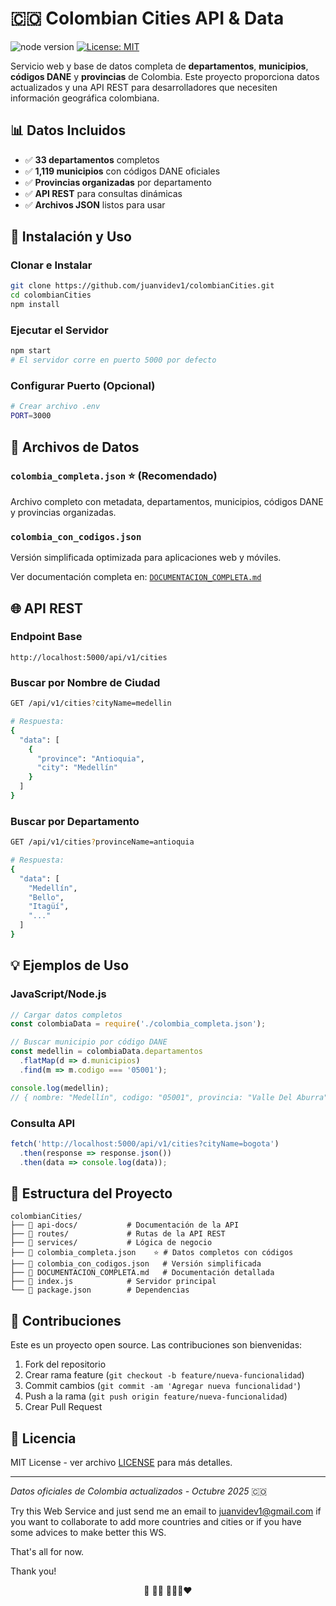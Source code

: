 # 🇨🇴 Colombian Cities API & Data

![node version](https://img.shields.io/badge/node_version-16.17.1-green) [![License: MIT](https://img.shields.io/badge/License-MIT-yellow.svg)](https://opensource.org/licenses/MIT) 

Servicio web y base de datos completa de **departamentos**, **municipios**, **códigos DANE** y **provincias** de Colombia. Este proyecto proporciona datos actualizados y una API REST para desarrolladores que necesiten información geográfica colombiana.

## 📊 Datos Incluidos

- ✅ **33 departamentos** completos
- ✅ **1,119 municipios** con códigos DANE oficiales
- ✅ **Provincias organizadas** por departamento
- ✅ **API REST** para consultas dinámicas
- ✅ **Archivos JSON** listos para usar

## 🚀 Instalación y Uso

### Clonar e Instalar
```bash
git clone https://github.com/juanvidev1/colombianCities.git
cd colombianCities
npm install
```

### Ejecutar el Servidor
```bash
npm start
# El servidor corre en puerto 5000 por defecto
```

### Configurar Puerto (Opcional)
```bash
# Crear archivo .env
PORT=3000
```

## 📁 Archivos de Datos

### `colombia_completa.json` ⭐ (Recomendado)
Archivo completo con metadata, departamentos, municipios, códigos DANE y provincias organizadas.

### `colombia_con_codigos.json`  
Versión simplificada optimizada para aplicaciones web y móviles.

Ver documentación completa en: [`DOCUMENTACION_COMPLETA.md`](./DOCUMENTACION_COMPLETA.md)

## 🌐 API REST

### Endpoint Base
```
http://localhost:5000/api/v1/cities
```

### Buscar por Nombre de Ciudad
```bash
GET /api/v1/cities?cityName=medellin

# Respuesta:
{
  "data": [
    {
      "province": "Antioquia",
      "city": "Medellín"
    }
  ]
}
```

### Buscar por Departamento
```bash
GET /api/v1/cities?provinceName=antioquia

# Respuesta:
{
  "data": [
    "Medellín",
    "Bello",
    "Itagüí",
    "..."
  ]
}
```

## 💡 Ejemplos de Uso

### JavaScript/Node.js
```javascript
// Cargar datos completos
const colombiaData = require('./colombia_completa.json');

// Buscar municipio por código DANE
const medellin = colombiaData.departamentos
  .flatMap(d => d.municipios)
  .find(m => m.codigo === '05001');

console.log(medellin);
// { nombre: "Medellín", codigo: "05001", provincia: "Valle Del Aburra" }
```

### Consulta API
```javascript
fetch('http://localhost:5000/api/v1/cities?cityName=bogota')
  .then(response => response.json())
  .then(data => console.log(data));
```

## 📂 Estructura del Proyecto

```
colombianCities/
├── 📁 api-docs/           # Documentación de la API
├── 📁 routes/             # Rutas de la API REST
├── 📁 services/           # Lógica de negocio
├── 📄 colombia_completa.json    ⭐ # Datos completos con códigos
├── 📄 colombia_con_codigos.json   # Versión simplificada
├── 📄 DOCUMENTACION_COMPLETA.md   # Documentación detallada
├── 📄 index.js            # Servidor principal
└── 📄 package.json        # Dependencias
```

## 🤝 Contribuciones

Este es un proyecto open source. Las contribuciones son bienvenidas:

1. Fork del repositorio
2. Crear rama feature (`git checkout -b feature/nueva-funcionalidad`)
3. Commit cambios (`git commit -am 'Agregar nueva funcionalidad'`)
4. Push a la rama (`git push origin feature/nueva-funcionalidad`)
5. Crear Pull Request

## 📄 Licencia

MIT License - ver archivo [LICENSE](LICENSE) para más detalles.

---

*Datos oficiales de Colombia actualizados - Octubre 2025* 🇨🇴

Try this Web Service and just send me an email to juanvidev1@gmail.com if you want to collaborate to add more countries and cities or if you have some advices to make better this WS.

That's all for now.

Thank you!


<p align=center>
    💙 🦸‍♂️ 💛💛💙❤️
</p>